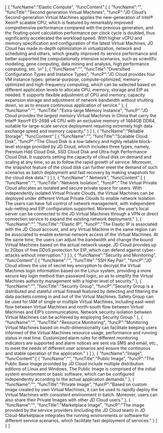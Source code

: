 [
	{
		"funcName":"Elastic Compute",
		"funcContent":[
			{
				"funcName":"",
				"funcTitle":"Second generation Virtual Machines",
				"funcP":"JD Cloud’s Second-generation Virtual Machines applies the new-generation of Intel® Xeon® scalable CPU, which is featured by remarkably improved comprehensive performance compared with the previous generation, and the floating-point calculation performance per clock cycle is doubled, thus significantly accelerated the workload speed. With higher vCPU and memory specification and configuration of the latest Virtual Machines, JD Cloud has made in-depth optimization in virtualization, network and scheduling and others, which greatly improved its service performance and better supported the computationally intensive scenarios, such as scientific modeling, gene computing, data mining and analysis, high performance computing, etc. \n"
			},
			{
				"funcName":"",
				"funcTitle":"Diversified Configuration Types and Instance Types",
				"funcP":"JD Cloud provides four VM instance types: general-purpose, compute-optimized, memory-optimized and high-frequency computing, which can be selected based on different application levels to allocate CPU, memory, storage and EIP as needed. It supports flexible adjustment of CPU and memory, capacity expansion storage and adjustment of network bandwidth without shutting down, so as to ensure continuous application of service."
			},
			{
				"funcName":"",
				"funcTitle":"Extra-large Memory Instance",
				"funcP":"JD Cloud provides the largest memory Virtual Machines in China that carry the Intel® Xeon® E5-2698 v4 CPU with an exclusive memory of 1464GB DDR4, suitable for large-scale service deployment requiring extremely high data exchange speed and memory capacity."
			}
		]
	},
	{
		"funcName":"Reliable Storage",
		"funcContent":[
			{
				"funcName":"",
				"funcTitle":"Scalable Cloud Disk",
				"funcP":"The Cloud Disk is a low-latency and highly reliable block-level storage provided by JD Cloud, which includes three types, namely, Premium Hdd Cloud Disk, SSD Cloud Disk and Ultra-high Performance Cloud Disk. It supports setting the capacity of cloud disk on demand and scaling at any time, so as to follow the rapid growth of service. Moreover, the snapshot feature of the cloud disk can further meet the demand of such scenarios as batch deployment and fast recovery by making snapshots for the cloud disk data."
			}
		]
	},
	{
		"funcName":" Network",
		"funcContent":[
			{
				"funcName":"",
				"funcTitle":"Network Isolation",
				"funcP":"The Virtual Private Cloud allocates an isolated and secure private space for users. With independently isolated Virtual Private Clouds, the Virtual Machines can be deployed under different Virtual Private Clouds to enable network isolation. The users can have full control of network management, with independent sub-netting and EIP configuration supported. Moreover, the user’s local server can be connected to the JD Virtual Machines through a VPN or direct connection service to expand the existing network deployment."
			},
			{
				"funcName":"",
				"funcTitle":"Elastic IP",
				"funcP":"The Elastic IP is associated with the JD Cloud account, and any Virtual Machine in the same region can be associated to enable external network access of the Virtual Machines. At the same time, the users can adjust the bandwidth and change the bound Virtual Machines based on the actual network usage. JD Cloud provides up to 2Gbps of free DDoS protection for EIP, which can defend against cyber-attacks without interruption."
			}
		]
	},
	{
		"funcName":"Security and Monitoring",
		"funcContent":[
			{
				"funcName":"",
				"funcTitle":"SSH Key Pair",
				"funcP":"JD Cloud allows the use of secret key encryption to decrypt the Virtual Machines login information based on the Linux system, providing a more secure key login method than password login, so as to simplify the Virtual Machines authority management with a higher level of security."
			},
			{
				"funcName":"",
				"funcTitle":"Security Group",
				"funcP":"Security Group is a distributed and stateful virtual firewall featured by detecting and filtering the data packets coming in and out of the Virtual Machines. Safety Group can be used for IAM of single or multiple Virtual Machines, including east-west flow between Virtual Machines and north-south flow between Virtual Machines and EIP’s communications. Network security isolation between Virtual Machines can be achieved by employing Security Group."
			},
			{
				"funcName":"",
				"funcTitle":"Resource Monitoring",
				"funcP":"Monitoring Virtual Machines based on multi-dimensionality can facilitate keeping users informed of the Virtual Machines resource usage, performance and running status in real time. Customized alarm rules for different monitoring indicators are supported and alarm notices are sent via SMS and email, etc., to meet the needs of different user scenarios and ensure the continuous and stable operation of the application."
			}
		]
	},
	{
		"funcName":"Image",
		"funcContent":[
			{
				"funcName":"",
				"funcTitle":"Public Image",
				"funcP":"The Public Base Image provided by JD Cloud include multiple distribution editions of Linux and Windows. The Public Image is comprised of the initial system environment or basic software, which can be configured independently according to the actual application demands."
			},
			{
				"funcName":"",
				"funcTitle":"Private Image",
				"funcP":"Based on custom image created by own Virtual Machines, it can be used to rapidly deploy the Virtual Machines with consistent environment in batch. Moreover, users can also share their Private Images with other JD Cloud users."
			},
			{
				"funcName":"",
				"funcTitle":"Marketplace Image",
				"funcP":"The image provided by the service providers (including the JD Cloud team) in JD Cloud-Marketplace integrates the running environments or software for different service scenarios, which facilitate fast deployment of services."
			}
		]
	}
]